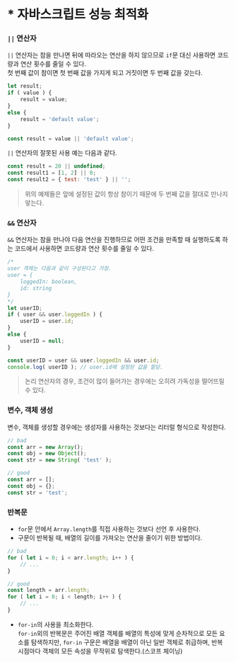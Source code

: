 # * 자바스크립트 성능 최적화  
<Author name='Taekbari'/>

### `||` 연산자  

`||` 연산자는 참을 만나면 뒤에 따라오는 연산을 하지 않으므로 `if`문 대신 사용하면 코드량과 연산 횟수를 줄일 수 있다.  
첫 번째 값이 참이면 첫 번째 값을 가지게 되고 거짓이면 두 번째 값을 갖는다.  
```javascript  
let result;
if ( value ) {
    result = value;
}
else {
    result = 'default value';
}

const result = value || 'default value';
```  

`||` 연산자의 잘못된 사용 예는 다음과 같다.  
```javascript
const result = 20 || undefined;
const result1 = [1, 2] || 0;
const result2 = { test: 'test' } || '';
```  
> 위의 예제들은 앞에 설정된 값이 항상 참이기 때문에 두 번째 값을 절대로 만나지 앟는다.  

### `&&` 연산자

`&&` 연산자는 참을 만나야 다음 연산을 진행하므로 어떤 조건을 만족할 때 실행하도록 하는 코드에서 사용하면 코드량과 연산 횟수를 줄일 수 있다.  
```javascript  
/*
user 객체는 다음과 같이 구성된다고 가정.
user = {
    loggedIn: boolean,
    id: string
}
*/
let userID;
if ( user && user.loggedIn ) {
    userID = user.id;
}
else {
    userID = null;
}

const userID = user && user.loggedIn && user.id;
console.log( userID ); // user.id에 설정된 값을 할당.
```  
> 논리 연산자의 경우, 조건이 많이 들어가는 경우에는 오히려 가독성을 떨어뜨릴 수 있다.  

### 변수, 객체 생성  

변수, 객체를 생성할 경우에는 생성자를 사용하는 것보다는 리터럴 형식으로 작성한다.  
```javascript  
// bad
const arr = new Array();
const obj = new Object();
const str = new String( 'test' );

// good
const arr = [];
const obj = {};
const str = 'test';
```  

### 반복문  

* `for`문 안에서 `Array.length`를 직접 사용하는 것보다 선언 후 사용한다.  
* 구문이 반복될 때, 배열의 길이를 가져오는 연산을 줄이기 위한 방법이다.  
```javascript  
// bad
for ( let i = 0; i < arr.length; i++ ) {
    // ...
}

// good
const length = arr.length;
for ( let i = 0; i < length; i++ ) {
    // ...
}
```  

* `for-in`의 사용을 최소화한다.  
`for-in`외의 반복문은 주어진 배열 객체를 배열의 특성에 맞게 순차적으로 모든 요소를 탐색하지만, `for-in` 구문은 배열을 배열이 아닌 일반 객체로 취급하며, 반복 시점마다 객체의 모든 속성을 무작위로 탐색한다.(스코프 체이닝)  
